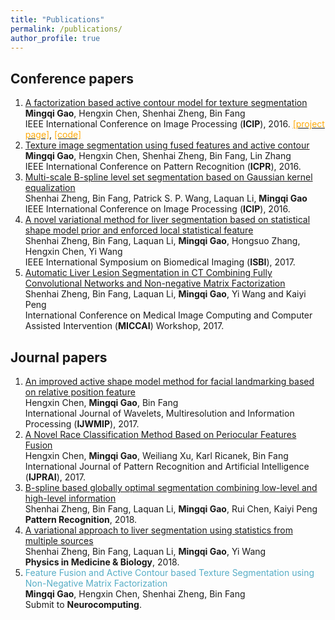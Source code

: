 ```yaml
---
title: "Publications"
permalink: /publications/
author_profile: true
---
```

## Conference papers
1. [A factorization based active contour model for texture segmentation](http://ieeexplore.ieee.org/document/7533173/)  
  __Mingqi Gao__, Hengxin Chen, Shenhai Zheng, Bin Fang  
  IEEE International Conference on Image Processing (__ICIP__), 2016. [<font color="#ffaa0a">[project page]</font>](https://gaomingqi.github.io/posts/2017/04/blog-post-3/), [<font color="#ffaa0a">[code]</font>](https://github.com/gaomingqi/FACM)
2. [Texture image segmentation using fused features and active contour](http://ieeexplore.ieee.org/document/7899935/)  
  __Mingqi Gao__, Hengxin Chen, Shenhai Zheng, Bin Fang, Lin Zhang  
  IEEE International Conference on Pattern Recognition (__ICPR__), 2016.  
3. [Multi-scale B-spline level set segmentation based on Gaussian kernel equalization](http://ieeexplore.ieee.org/document/7533175/)  
  Shenhai Zheng, Bin Fang, Patrick S. P. Wang, Laquan Li, __Mingqi Gao__  
  IEEE International Conference on Image Processing (__ICIP__), 2016.  
4. [A novel variational method for liver segmentation based on statistical shape model prior and enforced local statistical feature](http://ieeexplore.ieee.org/document/7950515/)  
  Shenhai Zheng, Bin Fang, Laquan Li, __Mingqi Gao__, Hongsuo Zhang, Hengxin Chen, Yi Wang  
  IEEE International Symposium on Biomedical Imaging (__ISBI__), 2017.  
5. [Automatic Liver Lesion Segmentation in CT Combining Fully Convolutional Networks and Non-negative Matrix Factorization](https://link.springer.com/chapter/10.1007/978-3-319-67552-7_6)  
  Shenhai Zheng, Bin Fang, Laquan Li, __Mingqi Gao__, Yi Wang and Kaiyi Peng  
  International Conference on Medical Image Computing and Computer Assisted Intervention (__MICCAI__) Workshop, 2017.

## Journal papers
1. [An improved active shape model method for facial landmarking based on relative position feature](http://www.worldscientific.com/doi/abs/10.1142/S0219691317500084?journalCode=ijwmip)  
  Hengxin Chen, __Mingqi Gao__, Bin Fang   
  International Journal of Wavelets, Multiresolution and Information Processing (__IJWMIP__), 2017.  
2. [A Novel Race Classification Method Based on Periocular Features Fusion](http://www.worldscientific.com/doi/abs/10.1142/S0218001417500264)  
  Hengxin Chen, __Mingqi Gao__, Weiliang Xu, Karl Ricanek, Bin Fang   
  International Journal of Pattern Recognition and Artificial Intelligence (__IJPRAI__), 2017.  
3. [B-spline based globally optimal segmentation combining low-level and high-level information](https://www.sciencedirect.com/science/article/pii/S003132031730314X)  
  Shenhai Zheng, Bin Fang, Laquan Li, __Mingqi Gao__, Rui Chen, Kaiyi Peng    
  __Pattern Recognition__, 2018.  
4. [A variational approach to liver segmentation using statistics from multiple sources](http://iopscience.iop.org/article/10.1088/1361-6560/aaa360/meta)  
  Shenhai Zheng, Bin Fang, Laquan Li, __Mingqi Gao__, Yi Wang  
  __Physics in Medicine & Biology__, 2018.
5. <font color="#56adc6">Feature Fusion and Active Contour based Texture Segmentation using Non-Negative Matrix Factorization</font>  
  __Mingqi Gao__, Hengxin Chen, Shenhai Zheng, Bin Fang   
  Submit to __Neurocomputing__.